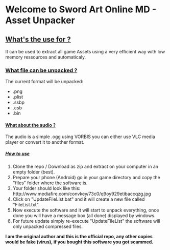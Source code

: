 <h1>Welcome to Sword Art Online MD - Asset Unpacker</h1>

<h2><u>What's the use for ?</u></h2>
<bl>It can be used to extract all game Assets using a very efficient way with low memory ressources and automaticaly.</bl>
<h3><u>What file can be unpacked ?</u></h3>
<bl>The current format will be unpacked:</bl>
<ul>
<li>.png</li>
<li>.plist</li>
<li>.ssbp</li>
<li>.csb</li>
<li>.bin</li>
</ul>
<h4><u>What about the audio ?</u></h4>
<bl>The audio is a simple .ogg using VORBIS you can either use VLC media player or convert it to another format.</bl>
<h5><u>How to use</u></h5>
<ol>
<li>Clone the repo / Download as zip and extract on your computer in an empty folder (best).</li>
<li>Prepare your phone (Android) go in your game directory and copy the "files" folder where the software is.</li>
<li>Your folder should look like this: http://www.mediafire.com/convkey/73c0/q9oy929etibaccqzg.jpg</li>
<li>Click on "UpdateFileList.bat" and it will create a new file called "FileList.txt".</li>
<li>Now execute the software and it will start to unpack everything, once done you will have a message box (all done) displayed by windows.</li>
<li>For future update simply re-execute "UpdateFileList" the software will only unpacked compressed files.</li>
</ol>

<b>I am the original author and this is the official repo, any other copies would be fake (virus), if you bought this software you got scammed.</b>
